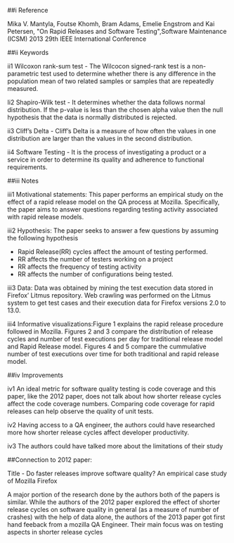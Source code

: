 ##i Reference
	
Mika V. Mantyla, Foutse Khomh, Bram Adams, Emelie Engstrom and Kai Petersen, "On Rapid Releases and Software Testing",Software Maintenance (ICSM) 2013 29th IEEE International Conference 

##ii Keywords

ii1 Wilcoxon rank-sum test - The Wilcocon signed-rank test is a non-parametric test used to determine whether there is any difference in the population mean of two related samples or samples that are repeatedly measured. 

Ii2 Shapiro-Wilk test -  It determines whether the data follows normal distribution. If the p-value is less than the chosen alpha value then the null hypothesis that the data is normally distributed is rejected.

ii3 Cliff’s Delta - Cliff’s Delta is a measure of how often the values in one distribution are larger than the values in the second distribution. 

ii4 Software Testing - It is the process of investigating a product or a service in order to determine its quality and adherence to functional requirements. 

##iii Notes

iii1 Motivational statements: This paper performs an empirical study on the effect of a rapid release model on the QA process at Mozilla. Specifically, the paper aims to answer questions regarding testing activity associated with rapid release models.

iii2 Hypothesis: The paper seeks to answer a few questions by assuming the following hypothesis
 - Rapid Release(RR) cycles affect the amount of testing performed.
 - RR affects the number of testers working on a project
 - RR affects the frequency of testing activity
 - RR affects the number of configurations being tested.

iii3 Data: Data was obtained by mining the test execution data stored in Firefox’ Litmus repository. Web crawling was performed on the Litmus system to get test cases and their execution data for Firefox versions 2.0 to 13.0. 

iii4 Informative visualizations:Figure 1 explains the rapid release procedure followed in Mozilla. Figures 2 and 3 compare the distribution of release cycles and number of test executions per day for traditional release model and Rapid Release model. Figures 4 and 5 compare the cummulative number of test executions over time for both traditional and rapid release model.

##iv Improvements

iv1 An ideal metric for software quality testing is code coverage and this paper, like the 2012 paper, does not talk about how shorter release cycles affect the code coverage numbers. Comparing code coverage for rapid releases can help observe the quality of unit tests.

iv2 Having access to a QA engineer, the authors could have researched more how shorter release cycles affect developer productivity.

iv3 The authors could have talked more about the limitations of their study

##Connection to 2012 paper:

Title - Do faster releases improve software quality? An empirical case study of Mozilla Firefox

A major portion of the research done by the authors both of the papers is similar. While the authors of the 2012 paper explored the effect of shorter release cycles on software quality in general (as a measure of number of crashes) with the help of data alone, the authors of the 2013 paper got first hand feeback from a mozilla QA Engineer. Their main focus was on testing aspects in shorter release cycles 
